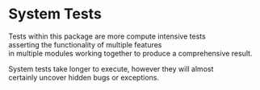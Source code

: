 
# System Tests #

Tests within this package are more compute intensive tests <br>
asserting the functionality of multiple features <br>
in multiple modules working together 
to produce a comprehensive result. <br>

System tests take longer to execute, however they will almost <br>
certainly uncover hidden bugs or exceptions. <br>



